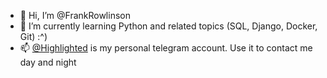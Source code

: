 - 👋 Hi, I’m @FrankRowlinson
- 🌱 I’m currently learning Python and related topics (SQL, Django, Docker, Git) :^)
- 📫 [@Highlighted](https://t.me/Highlighted) is my personal telegram account. Use it to contact me day and night

<!---
FrankRowlinson/FrankRowlinson is a ✨ special ✨ repository because its `README.md` (this file) appears on your GitHub profile.
You can click the Preview link to take a look at your changes.
--->
